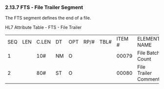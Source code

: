 ### 2.13.7 FTS ‑ File Trailer Segment 

The FTS segment defines the end of a file.

HL7 Attribute Table - FTS - File Trailer

|     |     |     |     |     |     |     |     |     |
| --- | --- | --- | --- | --- | --- | --- | --- | --- |
| SEQ | LEN | C.LEN | DT | OPT | RP/# | TBL# | ITEM # | ELEMENT NAME |
| 1 |  | 10# | NM | O |  |  | 00079 | File Batch Count |
| 2 |  | 80# | ST | O |  |  | 00080 | File Trailer Comment |
